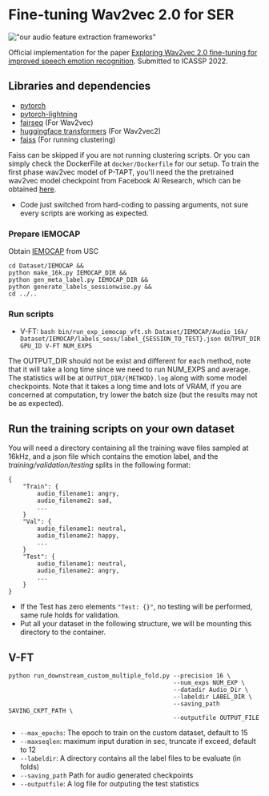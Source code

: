 # Fine-tuning Wav2vec 2.0 for SER

!["our audio feature extraction frameworks"](https://github.com/Xuplussss/Applying-Segment-Level-Attention-on-Bi-Modal-Transformer-Encoder-for-Audio-Visual-EmotionRecognition/blob/main/audio_feature_extraction/wav2vec2.PNG?raw=true)

Official implementation for the paper [Exploring Wav2vec 2.0 fine-tuning for improved speech emotion recognition](http://arxiv.org/abs/2110.06309).
Submitted to ICASSP 2022.

## Libraries and dependencies
 - [pytorch](https://github.com/pytorch/pytorch)
 - [pytorch-lightning](https://github.com/PyTorchLightning/pytorch-lightning)
 - [fairseq](https://github.com/pytorch/fairseq) (For Wav2vec)
 - [huggingface transformers](https://huggingface.co) (For Wav2vec2)
 - [faiss](https://github.com/facebookresearch/faiss) (For running clustering)

Faiss can be skipped if you are not running clustering scripts.
Or you can simply check the DockerFile at `docker/Dockerfile` for our setup.
To train the first phase wav2vec model of P-TAPT, you'll need the the pretrained wav2vec model checkpoint from Facebook AI Research, which can be obtained [here](https://dl.fbaipublicfiles.com/fairseq/wav2vec/wav2vec_large.pt).

 - Code just switched from hard-coding to passing arguments, not sure every scripts are working as expected.

### Prepare IEMOCAP
Obtain [IEMOCAP](https://sail.usc.edu/iemocap/) from USC
```
cd Dataset/IEMOCAP &&
python make_16k.py IEMOCAP_DIR &&
python gen_meta_label.py IEMOCAP_DIR &&
python generate_labels_sessionwise.py &&
cd ../..
```

### Run scripts
 - V-FT: `bash bin/run_exp_iemocap_vft.sh Dataset/IEMOCAP/Audio_16k/ Dataset/IEMOCAP/labels_sess/label_{SESSION_TO_TEST}.json OUTPUT_DIR GPU_ID V-FT NUM_EXPS`

The OUTPUT_DIR should not be exist and different for each method, note that it will take a long time since we need to run NUM_EXPS and average. The statistics will be at `OUTPUT_DIR/{METHOD}.log` along with some model checkpoints. Note that it takes a long time and lots of VRAM, if you are concerned at computation, try lower the batch size (but the results may not be as expected).

## Run the training scripts on your own dataset
You will need a directory containing all the training wave files sampled at 16kHz, and a json file which contains the emotion label, and the *training/validation/testing* splits in the following format:
```
{
    "Train": {
        audio_filename1: angry,
        audio_filename2: sad,
        ...
    }
    "Val": {
        audio_filename1: neutral,
        audio_filename2: happy,
        ...
    }
    "Test": {
        audio_filename1: neutral,
        audio_filename2: angry,
        ...
    }
}
```
 - If the Test has zero elements `"Test: {}"`, no testing will be performed, same rule holds for validation.
 - Put all your dataset in the following structure, we will be mounting this directory to the container.

## V-FT
```
python run_downstream_custom_multiple_fold.py --precision 16 \
                                              --num_exps NUM_EXP \
                                              --datadir Audio_Dir \
                                              --labeldir LABEL_DIR \
                                              --saving_path SAVING_CKPT_PATH \
                                              --outputfile OUTPUT_FILE
```
 - `--max_epochs`: The epoch to train on the custom dataset, default to 15
 - `--maxseqlen`: maximum input duration in sec, truncate if exceed, default to 12
 - `--labeldir`: A directory contains all the label files to be evaluate (in folds)
 - `--saving_path` Path for audio generated checkpoints
 - `--outputfile`: A log file for outputing the test statistics
